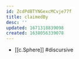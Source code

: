 ```yaml
---
id: ZcdPdBTYNGexcMCvje77f
title: claimedBy
desc: ''
updated: 1671318839098
created: 1638056339078
---
```




- [[c.Sphere]] #discursive
